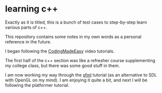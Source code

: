 
# learning c++

Exactly as it is titled, this is a bunch of test cases to step-by-step learn various parts of c++.

This repository contains some notes in my own words as a personal reference in the future.

I began following the [CodingMadeEasy](https://www.youtube.com/user/CodingMadeEasy/playlists) video tutorials.

The first half of the c++ section was like a refresher course supplementing my college class, but there was some good stuff in them.

I am now working my way through the [sfml](http://www.sfml-dev.org/) tutorial (as an alternative to SDL with OpenGL on my mind).  I am enjoying it quite a bit, and next I will be following the platformer tutorial.

